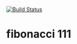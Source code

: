 [![Build Status](http://13.48.187.184/buildStatus/icon?job=fibonacci)](http://13.48.187.184/job/fibonacci/)
# fibonacci 111
